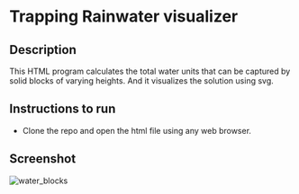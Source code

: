 # Trapping Rainwater visualizer

## Description

This HTML program calculates the total water units that can be captured by solid blocks of varying heights.  And it visualizes the solution using svg.

## Instructions to run

- Clone the repo and open the html file using any web browser.

## Screenshot
![water_blocks](https://github.com/user-attachments/assets/b0ea11bc-b08d-4927-a98c-1b627bdce614)
